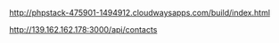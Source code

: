 http://phpstack-475901-1494912.cloudwaysapps.com/build/index.html

http://139.162.162.178:3000/api/contacts
